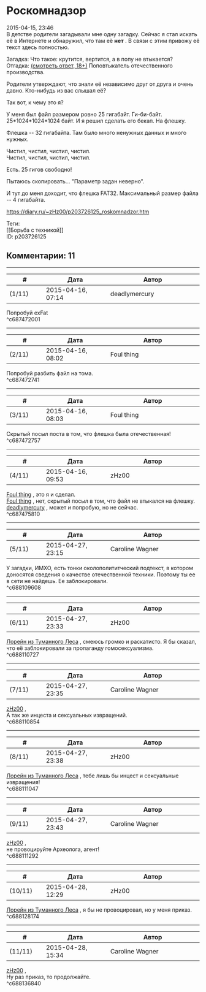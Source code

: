 Роскомнадзор
============

  
2015-04-15, 23:46  
 В детстве родители загадывали мне одну загадку. Сейчас я стал искать её в Интернете и обнаружил, что там её  **нет**  . В связи с этим привожу её текст здесь полностью.   
   
 Загадка: Что такое: крутится, вертится, а в попу не втыкается?   
 Отгадка:  [(смотреть ответ, 18+)](https://zHz00.diary.ru/p203726125.htm?index=1#linkmore203726125m1)    Поповтыкатель отечественного производства.     
   
 Родители утверждают, что знали её независимо друг от друга и очень давно. Кто-нибудь из вас слышал её?   
   
 Так вот, к чему это я?   
   
 У меня был файл размером ровно 25 гигабайт. Ги-би-байт. 25\*1024\*1024\*1024 байт. И я решил сделать его бекап. На флешку.   
   
 Флешка -- 32 гигабайта. Там было много ненужных данных и много нужных.   
   
 Чистил, чистил, чистил, чистил.   
 Чистил, чистил, чистил, чистил.   
   
 Есть. 25 гигов свободно!   
   
 Пытаюсь скопировать... "Параметр задан неверно".   
   
 И тут до меня доходит, что флешка FAT32. Максимальный размер файла -- 4 гигабайта.   
  
<https://diary.ru/~zHz00/p203726125_roskomnadzor.htm>  
  
Теги:  
[[Борьба с техникой]]  
ID: p203726125  


Комментарии: 11
---------------

  


---



|         #         |              Дата              |                     Автор                     |           ID           |
| --- | --- | --- | --- |
| (1/11) | 2015-04-16, 07:14 | deadlymercury | c687472001 |

  
 Попробуй exFat   
 ^c687472001

---



|         #         |              Дата              |                     Автор                     |           ID           |
| --- | --- | --- | --- |
| (2/11) | 2015-04-16, 08:02 | Foul thing | c687472741 |

  
 Попробуй разбить файл на тома.   
 ^c687472741

---



|         #         |              Дата              |                     Автор                     |           ID           |
| --- | --- | --- | --- |
| (3/11) | 2015-04-16, 08:03 | Foul thing | c687472757 |

  
 Скрытый посыл поста в том, что флешка была отечественная!   
 ^c687472757

---



|         #         |              Дата              |                     Автор                     |           ID           |
| --- | --- | --- | --- |
| (4/11) | 2015-04-16, 09:53 | zHz00 | c687475810 |

  
  [Foul thing](http://foulthing.diary.ru "Temporary Internet Flies")  , это я и сделал.   
  [Foul thing](http://foulthing.diary.ru "Temporary Internet Flies")  , нет, скрытый посыл в том, что файл не втыкался на флешку.   
  [deadlymercury](http://crazysupp.diary.ru "Записки безумного саппорта")  , может и попробую, но не сейчас.   
 ^c687475810

---



|         #         |              Дата              |                     Автор                     |           ID           |
| --- | --- | --- | --- |
| (5/11) | 2015-04-27, 23:15 | Caroline Wagner | c688109608 |

  
 У загадки, ИМХО, есть тонки околополититческий подтекст, в котором доносятся сведения о качестве отечественной техники. Поэтому ты ее в сети не найдешь. Ее заблокировали.   
 ^c688109608

---



|         #         |              Дата              |                     Автор                     |           ID           |
| --- | --- | --- | --- |
| (6/11) | 2015-04-27, 23:33 | zHz00 | c688110727 |

  
  [Лорейн из Туманного Леса](http://loizlesa.diary.ru "Заметки начинающей колдуньи")  , смеюсь громко и раскатисто. Я бы сказал, что её заблокировали за пропаганду гомосексуализма.   
 ^c688110727

---



|         #         |              Дата              |                     Автор                     |           ID           |
| --- | --- | --- | --- |
| (7/11) | 2015-04-27, 23:35 | Caroline Wagner | c688110854 |

  
  [zHz00](https://zHz00.diary.ru "Untitled")  ,   
 А так же инцеста и сексуальных извращений.   
 ^c688110854

---



|         #         |              Дата              |                     Автор                     |           ID           |
| --- | --- | --- | --- |
| (8/11) | 2015-04-27, 23:38 | zHz00 | c688111047 |

  
  [Лорейн из Туманного Леса](http://loizlesa.diary.ru "Заметки начинающей колдуньи")  , тебе лишь бы инцест и сексуальные извращения!   
 ^c688111047

---



|         #         |              Дата              |                     Автор                     |           ID           |
| --- | --- | --- | --- |
| (9/11) | 2015-04-27, 23:43 | Caroline Wagner | c688111292 |

  
  [zHz00](https://zHz00.diary.ru "Untitled")  ,   
 не провоцируйте Археолога, агент!   
 ^c688111292

---



|         #         |              Дата              |                     Автор                     |           ID           |
| --- | --- | --- | --- |
| (10/11) | 2015-04-28, 12:29 | zHz00 | c688128174 |

  
  [Лорейн из Туманного Леса](http://loizlesa.diary.ru "Заметки начинающей колдуньи")  , я бы не провоцировал, но у меня приказ.   
 ^c688128174

---



|         #         |              Дата              |                     Автор                     |           ID           |
| --- | --- | --- | --- |
| (11/11) | 2015-04-28, 15:34 | Caroline Wagner | c688136840 |

  
  [zHz00](https://zHz00.diary.ru "Untitled")  ,   
 Ну раз приказ, то продолжайте.   
 ^c688136840